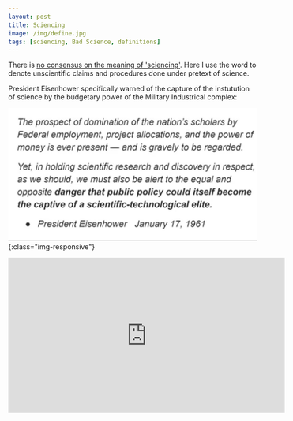 ```yaml
---
layout: post
title: Sciencing
image: /img/define.jpg
tags: [sciencing, Bad Science, definitions]
---
```


There is [no consensus on the meaning of 'sciencing'](https://www.urbandictionary.com/define.php?term=Sciencing). Here I use the word to denote unscientific claims and procedures done under pretext of science.

President Eisenhower specifically warned of the capture of the instutution of science by the budgetary power of the Military Industrical complex:

![Eisenhower on Science](/img/eisenhower_science.jpg){:class="img-responsive"}

<iframe width="560" height="315" src="https://youtu.be/OyBNmecVtdU?t=566" frameborder="0" allow="accelerometer; autoplay; encrypted-media; gyroscope; picture-in-picture" allowfullscreen></iframe>
